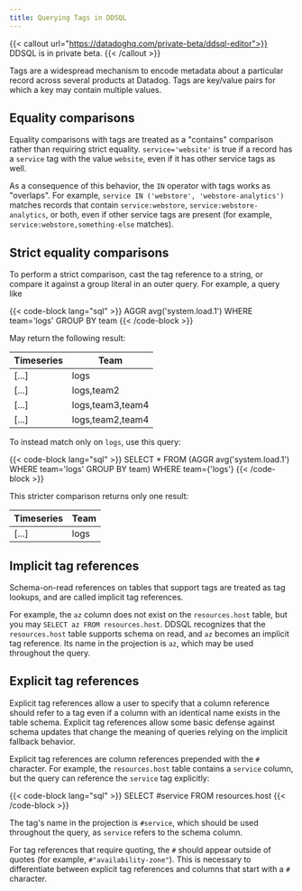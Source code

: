 ```yaml
---
title: Querying Tags in DDSQL
---
```


{{< callout url="https://datadoghq.com/private-beta/ddsql-editor">}}
DDSQL is in private beta.
{{< /callout >}}

Tags are a widespread mechanism to encode metadata about a particular record across several products at Datadog. Tags are key/value pairs for which a key may contain multiple values.

## Equality comparisons

Equality comparisons with tags are treated as a "contains" comparison rather than requiring strict equality. `service='website'` is true if a record has a `service` tag with the value `website`, even if it has other service tags as well.

As a consequence of this behavior, the `IN` operator with tags works as "overlaps". For example, `service IN ('webstore', 'webstore-analytics')` matches records that contain `service:webstore`, `service:webstore-analytics`, or both, even if other service tags are present (for example, `service:webstore,something-else` matches).

## Strict equality comparisons

To perform a strict comparison, cast the tag reference to a string, or compare it against a group literal in an outer query. For example, a query like

{{< code-block lang="sql" >}}
AGGR avg('system.load.1') WHERE team='logs' GROUP BY team
{{< /code-block >}}

May return the following result:

| Timeseries | Team             |
|------------|------------------|
| [...]      | logs             |
| [...]      | logs,team2       |
| [...]      | logs,team3,team4 |
| [...]      | logs,team2,team4 |

To instead match only on `logs`, use this query:

{{< code-block lang="sql" >}}
SELECT * 
FROM (AGGR avg('system.load.1') WHERE team='logs' GROUP BY team)
WHERE team={'logs'}
{{< /code-block >}}

This stricter comparison returns only one result:

| Timeseries | Team             |
|------------|------------------|
| [...]      | logs             |

## Implicit tag references

Schema-on-read references on tables that support tags are treated as tag lookups, and are called implicit tag references. 

For example, the `az` column does not exist on the `resources.host` table, but you may `SELECT az FROM resources.host`. DDSQL recognizes that the `resources.host` table supports schema on read, and `az` becomes an implicit tag reference. Its name in the projection is `az`, which may be used throughout the query.

## Explicit tag references

Explicit tag references allow a user to specify that a column reference should refer to a tag even if a column with an identical name exists in the table schema. Explicit tag references allow some basic defense against schema updates that change the meaning of queries relying on the implicit fallback behavior.

Explicit tag references are column references prepended with the `#` character. For example, the `resources.host` table contains a `service` column, but the query can reference the `service` tag explicitly:

{{< code-block lang="sql" >}}
SELECT #service FROM resources.host
{{< /code-block >}}

The tag's name in the projection is `#service`, which should be used throughout the query, as `service` refers to the schema column.

For tag references that require quoting, the `#` should appear outside of quotes (for example, `#"availability-zone"`). This is necessary to differentiate between explicit tag references and columns that start with a `#` character.